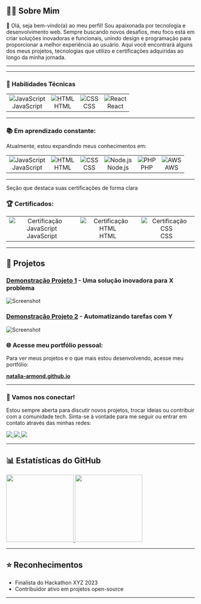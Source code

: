 <!-- 
    Início do README: Personalização para um tom mais profissional e convidativo.
-->
## 🧑‍💻 Sobre Mim

👋 Olá, seja bem-vindo(a) ao meu perfil!
Sou apaixonada por tecnologia e desenvolvimento web. Sempre buscando novos desafios, meu foco está em criar soluções inovadoras e funcionais, unindo design e programação para proporcionar a melhor experiência ao usuário. Aqui você encontrará alguns dos meus projetos, tecnologias que utilizo e certificações adquiridas ao longo da minha jornada.

---
<!--
![Banner](https://github.com/Natalia-Armond/Natalia-Armond/blob/main/Desenvolvedora%20Full%20Stack.png?raw=true)
-->
---

<!-- Seção dedicada às ferramentas e tecnologias que você domina -->
### 🚀 Habilidades Técnicas

<!-- Tabela para exibir as ferramentas de maneira organizada e visualmente atrativa -->
<table>
  <tr>
    <td align="center">
      <img src="https://img.shields.io/badge/-JavaScript-F7DF1E?style=flat&logo=javascript&logoColor=black" alt="JavaScript"/><br>JavaScript
    </td>
    <td align="center">
      <img src="https://img.shields.io/badge/-HTML-E34F26?style=flat&logo=html5&logoColor=white" alt="HTML"/><br>HTML
    </td>
    <td align="center">
      <img src="https://img.shields.io/badge/-CSS-1572B6?style=flat&logo=css3&logoColor=white" alt="CSS"/><br>CSS
    </td>
    <td align="center">
      <img src="https://img.shields.io/badge/-React-61DAFB?style=flat&logo=react&logoColor=black" alt="React"/><br>React
    </td>
    <!--<td align="center">
      <img src="https://img.shields.io/badge/-Node.js-339933?style=flat&logo=node.js&logoColor=white" alt="Node.js"/><br>Node.js
    </td> -->
  </tr>
</table>

---
<!-- Seção que mostra as novas habilidades que você está aprendendo -->
### 📚 Em aprendizado constante:

Atualmente, estou expandindo meus conhecimentos em:

<table>
  <tr>
    <td align="center">
      <img src="https://img.shields.io/badge/-JavaScript-F7DF1E?style=flat&logo=javascript&logoColor=black" alt="JavaScript"/><br>JavaScript
    </td>
    <td align="center">
      <img src="https://img.shields.io/badge/-HTML-E34F26?style=flat&logo=html5&logoColor=white" alt="HTML"/><br>HTML
    </td>
    <td align="center">
      <img src="https://img.shields.io/badge/-CSS-1572B6?style=flat&logo=css3&logoColor=white" alt="CSS"/><br>CSS
    </td>
    <td align="center">
      <img src="https://img.shields.io/badge/-Node.js-339933?style=flat&logo=node.js&logoColor=white" alt="Node.js"/><br>Node.js
    </td>
    <td align="center">
      <img src="https://img.shields.io/badge/-PHP-777BB4?style=flat&logo=php&logoColor=white" alt="PHP"/><br>PHP
    </td>
    <td align="center">
      <img src="https://img.shields.io/badge/-AWS-232F3E?style=flat&logo=amazon-aws&logoColor=white" alt="AWS"/><br>AWS
    </td>
  </tr>
</table>

---

Seção que destaca suas certificações de forma clara 
### 🏆 Certificados:

<table>
  <tr>
    <td align="center">
      <img src="https://img.shields.io/badge/-Certificação%20JavaScript-F7DF1E?style=flat&logo=javascript&logoColor=black" alt="Certificação JavaScript"/><br>JavaScript
    </td>
    <td align="center">
      <img src="https://img.shields.io/badge/-Certificação%20HTML-E34F26?style=flat&logo=html5&logoColor=white" alt="Certificação HTML"/><br>HTML
    </td>
    <td align="center">
      <img src="https://img.shields.io/badge/-Certificação%20CSS-1572B6?style=flat&logo=css3&logoColor=white" alt="Certificação CSS"/><br>CSS
    </td>
  </tr>
</table>

---

## 💼 Projetos

### [ Demonstração Projeto 1](link-para-repo) - Uma solução inovadora para X problema
![Screenshot](link-para-screenshot.png)

### [Demonstração Projeto 2](link-para-repo) - Automatizando tarefas com Y
![Screenshot](link-para-screenshot.png)



<!-- Seção para promover o seu portfólio de forma mais destacada -->
### 🌐 Acesse meu portfólio pessoal:

Para ver meus projetos e o que mais estou desenvolvendo, acesse meu portfólio:

<a href="https://natalia-armond.github.io/" target="_blank">**natalia-armond.github.io**</a>

---

<!-- Seção para promover suas redes sociais de forma visualmente atraente -->

### 🌟 Vamos nos conectar!

Estou sempre aberta para discutir novos projetos, trocar ideias ou contribuir com a comunidade tech. Sinta-se à vontade para me seguir ou entrar em contato através das minhas redes:
<div>
  <a href="https://discord.com/channels/@nataliaarmond" target="_blank" rel="noopener noreferrer">
    <img src="https://img.shields.io/badge/Discord-7289DA?style=for-the-badge&logo=discord&logoColor=white" target="_blank">
  </a>
  <a href="mailto:taya.armond@gmail.com" target="_blank" rel="noopener noreferrer">
    <img src="https://img.shields.io/badge/-Gmail-%23333?style=for-the-badge&logo=gmail&logoColor=white" target="_blank">
  </a>
  <a href="https://www.linkedin.com/in/nat%C3%A1lia-armond/" target="_blank" rel="noopener noreferrer">
    <img src="https://img.shields.io/badge/-LinkedIn-%230077B5?style=for-the-badge&logo=linkedin&logoColor=white" target="_blank">
  </a>
</div>

---

## 📊 Estatísticas do GitHub  
<div>
    <!--  Seção status geral do GitHub, mostrando commits privados e o layout compacto das linguagens mais utilizadas -->
    <a href="https://github.com/BreadcrumbsNatalia-Armond">
      <img height="180em" src="https://github-readme-stats.vercel.app/api?username=Natalia-Armond&show_icons=true&theme=tokyonight&include_all_commits=true&count_private=true"/>
      <img height="180em" src="https://github-readme-stats.vercel.app/api/top-langs/?username=Natalia-Armond&layout=compact&langs_count=6&theme=tokyonight"/>
    </a>
  </div>

---

## ⭐️ Reconhecimentos  
- Finalista do Hackathon XYZ 2023  
- Contribuidor ativo em projetos open-source

---

 
